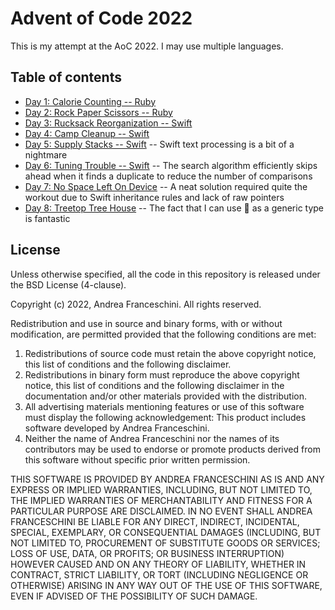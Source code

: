 # Advent of Code 2022

This is my attempt at the AoC 2022. I may use multiple languages.

## Table of contents

* [Day 1: Calorie Counting -- Ruby](01/01.rb)
* [Day 2: Rock Paper Scissors -- Ruby](02/02.rb)
* [Day 3: Rucksack Reorganization -- Swift](03/03.swift)
* [Day 4: Camp Cleanup -- Swift](04/04.swift)
* [Day 5: Supply Stacks -- Swift](05/05.swift) -- Swift text processing is a bit of a nightmare
* [Day 6: Tuning Trouble -- Swift](06/06.swift) -- The search algorithm efficiently skips ahead when it finds a duplicate to reduce the number of comparisons
* [Day 7: No Space Left On Device](07/07.swift) -- A neat solution required quite the workout due to Swift inheritance rules and lack of raw pointers
* [Day 8: Treetop Tree House](08/08.swift) -- The fact that I can use 🤌 as a generic type is fantastic

## License

Unless otherwise specified, all the code in this repository is released under the BSD License (4-clause).

Copyright (c) 2022, Andrea Franceschini. All rights reserved.

Redistribution and use in source and binary forms, with or without modification, are permitted provided that the following conditions are met:

1. Redistributions of source code must retain the above copyright notice, this list of conditions and the following disclaimer.
2. Redistributions in binary form must reproduce the above copyright notice, this list of conditions and the following disclaimer in the documentation and/or other materials provided with the distribution.
3. All advertising materials mentioning features or use of this software must display the following acknowledgement: This product includes software developed by Andrea Franceschini.
4. Neither the name of Andrea Franceschini nor the names of its contributors may be used to endorse or promote products derived from this software without specific prior written permission.

THIS SOFTWARE IS PROVIDED BY ANDREA FRANCESCHINI AS IS AND ANY EXPRESS OR IMPLIED WARRANTIES, INCLUDING, BUT NOT LIMITED TO, THE IMPLIED WARRANTIES OF MERCHANTABILITY AND FITNESS FOR A PARTICULAR PURPOSE ARE DISCLAIMED. IN NO EVENT SHALL ANDREA FRANCESCHINI BE LIABLE FOR ANY DIRECT, INDIRECT, INCIDENTAL, SPECIAL, EXEMPLARY, OR CONSEQUENTIAL DAMAGES (INCLUDING, BUT NOT LIMITED TO, PROCUREMENT OF SUBSTITUTE GOODS OR SERVICES; LOSS OF USE, DATA, OR PROFITS; OR BUSINESS INTERRUPTION) HOWEVER CAUSED AND ON ANY THEORY OF LIABILITY, WHETHER IN CONTRACT, STRICT LIABILITY, OR TORT (INCLUDING NEGLIGENCE OR OTHERWISE) ARISING IN ANY WAY OUT OF THE USE OF THIS SOFTWARE, EVEN IF ADVISED OF THE POSSIBILITY OF SUCH DAMAGE.
